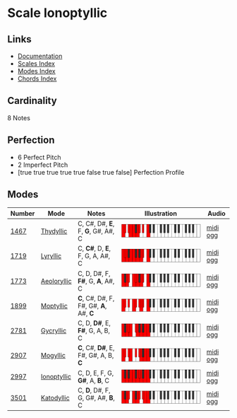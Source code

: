# Scale Ionoptyllic

## Links

- [Documentation](index.md)
- [Scales Index](Scales.md)
- [Modes Index](Modes.md)
- [Chords Index](Chords.md)

## Cardinality

8 Notes

## Perfection

- 6 Perfect Pitch
- 2 Imperfect Pitch
- [true true true true true false true false] Perfection Profile

## Modes

| Number | Mode | Notes | Illustration | Audio |
|--------|------|-------|--------------|-------|
| [1467](https://ianring.com/musictheory/scales/1467) | [Thydyllic](ModeThydyllic.md) | C, C#, D#, **E**, F, **G**, G#, A#, C | ![CNaturalThydyllic](ModeCNaturalThydyllic.png) | [midi](ModeCNaturalThydyllic.mid) [ogg](ModeCNaturalThydyllic.ogg) | 
| [1719](https://ianring.com/musictheory/scales/1719) | [Lyryllic](ModeLyryllic.md) | C, **C#**, D, **E**, F, G, A, A#, C | ![CNaturalLyryllic](ModeCNaturalLyryllic.png) | [midi](ModeCNaturalLyryllic.mid) [ogg](ModeCNaturalLyryllic.ogg) | 
| [1773](https://ianring.com/musictheory/scales/1773) | [Aeoloryllic](ModeAeoloryllic.md) | C, D, D#, F, **F#**, G, **A**, A#, C | ![CNaturalAeoloryllic](ModeCNaturalAeoloryllic.png) | [midi](ModeCNaturalAeoloryllic.mid) [ogg](ModeCNaturalAeoloryllic.ogg) | 
| [1899](https://ianring.com/musictheory/scales/1899) | [Moptyllic](ModeMoptyllic.md) | **C**, C#, D#, F, F#, G#, **A**, A#, **C** | ![CNaturalMoptyllic](ModeCNaturalMoptyllic.png) | [midi](ModeCNaturalMoptyllic.mid) [ogg](ModeCNaturalMoptyllic.ogg) | 
| [2781](https://ianring.com/musictheory/scales/2781) | [Gycryllic](ModeGycryllic.md) | C, D, **D#**, E, **F#**, G, A, B, C | ![CNaturalGycryllic](ModeCNaturalGycryllic.png) | [midi](ModeCNaturalGycryllic.mid) [ogg](ModeCNaturalGycryllic.ogg) | 
| [2907](https://ianring.com/musictheory/scales/2907) | [Mogyllic](ModeMogyllic.md) | **C**, C#, **D#**, E, F#, G#, A, B, **C** | ![CNaturalMogyllic](ModeCNaturalMogyllic.png) | [midi](ModeCNaturalMogyllic.mid) [ogg](ModeCNaturalMogyllic.ogg) | 
| [2997](https://ianring.com/musictheory/scales/2997) | [Ionoptyllic](ModeIonoptyllic.md) | C, D, E, F, G, **G#**, A, **B**, C | ![CNaturalIonoptyllic](ModeCNaturalIonoptyllic.png) | [midi](ModeCNaturalIonoptyllic.mid) [ogg](ModeCNaturalIonoptyllic.ogg) | 
| [3501](https://ianring.com/musictheory/scales/3501) | [Katodyllic](ModeKatodyllic.md) | C, **D**, D#, F, G, G#, A#, **B**, C | ![CNaturalKatodyllic](ModeCNaturalKatodyllic.png) | [midi](ModeCNaturalKatodyllic.mid) [ogg](ModeCNaturalKatodyllic.ogg) | 
